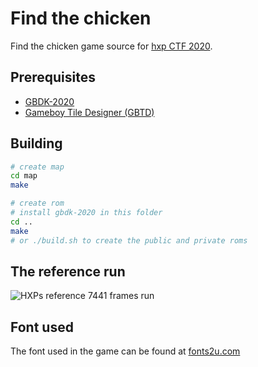 # Find the chicken

Find the chicken game source for [hxp CTF 2020](https://2020.ctf.link).

## Prerequisites

- [GBDK-2020](https://github.com/Zal0/gbdk-2020)
- [Gameboy Tile Designer (GBTD)](http://www.devrs.com/gb/hmgd/gbtd.html)

## Building

```sh
# create map
cd map
make

# create rom
# install gbdk-2020 in this folder
cd ..
make
# or ./build.sh to create the public and private roms
```

## The reference run

![HXPs reference 7441 frames run](chicken.gif)

## Font used

The font used in the game can be found at [fonts2u.com](https://de.fonts2u.com/modern-dos-8x8.schriftart)
